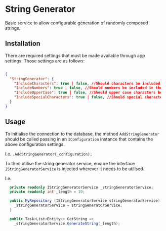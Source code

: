 # String Generator

Basic service to allow configurable generation of randomly composed strings.

## Installation

There are required settings that must be made available through app settings. Those settings are as follows:

```json

{
  "StringGenerator": {
    "IncludeCharacters": true | false, //Should characters be included in the generated strings
    "IncludeNumbers": true | false, //Should numbers be included in the generated strings
    "IncludeUpperCase": true | false, //Should upper case characters be included in the generated strings
    "IncludeSpecialCharacters": true | false, //Should special characters be included in the generated strings
  }
}

```

## Usage

To initialise the connection to the database, the method `AddStringGenerator` should be called passing in an `IConfiguration` instance that contains the above configuration settings.

I.e. `.AddStringGenerator(_configuration);`

To then utilise the string generator service, ensure the interface `IStringGeneratorService` is injected wherever it needs to be utilised.

I.e. 
```c#
  private readonly IStringGeneratorService _stringGeneratorService;
  private readonly int _length = 10;

  public MyRepository (IStringGeneratorService stringGeneratorService) {
    _stringGeneratorService = stringGeneratorService;
  }

  public Task<List<Entity>> GetString =>
    _stringGeneratorService.GenerateString(_length);
  
```
